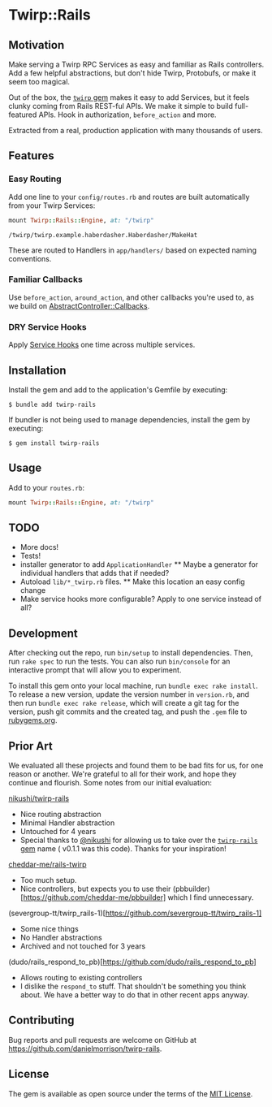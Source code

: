 # Twirp::Rails

## Motivation

Make serving a Twirp RPC Services as easy and familiar as Rails controllers. Add a few helpful abstractions, but don't hide Twirp, Protobufs, or make it seem too magical.

Out of the box, the [`twirp` gem](http://github.com/github/twirp-ruby) makes it easy to add Services, but it feels clunky coming from Rails REST-ful APIs. We make it simple to build full-featured APIs. Hook in authorization, `before_action` and more.

Extracted from a real, production application with many thousands of users.

## Features

### Easy Routing

Add one line to your `config/routes.rb` and routes are built automatically from your Twirp Services:

```ruby
mount Twirp::Rails::Engine, at: "/twirp"
```

`/twirp/twirp.example.haberdasher.Haberdasher/MakeHat`

These are routed to Handlers in `app/handlers/` based on expected naming conventions.

### Familiar Callbacks

Use `before_action`, `around_action`, and other callbacks you're used to, as we build on [AbstractController::Callbacks](https://api.rubyonrails.org/classes/AbstractController/Callbacks.html).

### DRY Service Hooks

Apply [Service Hooks](https://github.com/twitchtv/twirp-ruby/wiki/Service-Hooks) one time across multiple services.

## Installation

Install the gem and add to the application's Gemfile by executing:

    $ bundle add twirp-rails

If bundler is not being used to manage dependencies, install the gem by executing:

    $ gem install twirp-rails

## Usage

Add to your `routes.rb`:

```ruby
mount Twirp::Rails::Engine, at: "/twirp"
```

## TODO

* More docs!
* Tests!
* installer generator to add `ApplicationHandler`
** Maybe a generator for individual handlers that adds that if needed?
* Autoload `lib/*_twirp.rb` files.
** Make this location an easy config change
* Make service hooks more configurable? Apply to one service instead of all?


## Development

After checking out the repo, run `bin/setup` to install dependencies. Then, run `rake spec` to run the tests. You can also run `bin/console` for an interactive prompt that will allow you to experiment.

To install this gem onto your local machine, run `bundle exec rake install`. To release a new version, update the version number in `version.rb`, and then run `bundle exec rake release`, which will create a git tag for the version, push git commits and the created tag, and push the `.gem` file to [rubygems.org](https://rubygems.org).

## Prior Art

We evaluated all these projects and found them to be bad fits for us, for one reason or another. We're grateful to all for their work, and hope they continue and flourish. Some notes from our initial evaluation:

[nikushi/twirp-rails](https://github.com/nikushi/twirp-rails)

* Nice routing abstraction
* Minimal Handler abstraction
* Untouched for 4 years
* Special thanks to [@nikushi](https://github.com/nikushi) for allowing us to take over the [`twirp-rails` gem](http://rubygems.org/gems/twirp-rails) name ( v0.1.1 was this code). Thanks for your inspiration!

[cheddar-me/rails-twirp](https://github.com/cheddar-me/rails-twirp)

* Too much setup.
* Nice controllers, but expects you to use their (pbbuilder)[https://github.com/cheddar-me/pbbuilder] which I find unnecessary.

(severgroup-tt/twirp_rails-1)[https://github.com/severgroup-tt/twirp_rails-1]

* Some nice things
* No Handler abstractions
* Archived and not touched for 3 years

(dudo/rails_respond_to_pb)[https://github.com/dudo/rails_respond_to_pb]

* Allows routing to existing controllers
* I dislike the `respond_to` stuff. That shouldn't be something you think about. We have a better way to do that in other recent apps anyway.

## Contributing

Bug reports and pull requests are welcome on GitHub at https://github.com/danielmorrison/twirp-rails.

## License

The gem is available as open source under the terms of the [MIT License](https://opensource.org/licenses/MIT).
